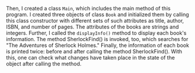 Then, I created a class `Main`, which includes the main method of this program. I created three objects of class `Book` and initialized them by calling this class constructor with different sets of such attributes as title, author, ISBN, and number of pages. The attributes of the books are strings and integers. Further, I called the `displayInfo()` method to display each book's information. The method SherlockFind() is invoked, too, which searches for "The Adventures of Sherlock Holmes." Finally, the information of each book is printed twice: before and after calling the method SherlockFind(). With this, one can check what changes have taken place in the state of the object after calling the method.
